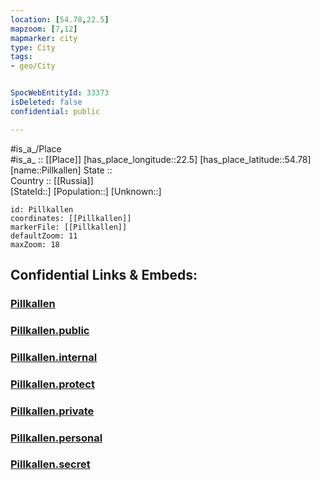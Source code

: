 ```yaml
---
location: [54.78,22.5] 
mapzoom: [7,12] 
mapmarker: city 
type: City
tags:
- geo/City


SpocWebEntityId: 33373
isDeleted: false
confidential: public

---
```

#is_a_/Place  
#is_a_ :: [[Place]] 
[has_place_longitude::22.5] 
[has_place_latitude::54.78] 
[name::Pillkallen] 
State ::  
Country :: [[Russia]]  
[StateId::] 
[Population::] 
[Unknown::] 


```leaflet
id: Pillkallen
coordinates: [[Pillkallen]] 
markerFile: [[Pillkallen]] 
defaultZoom: 11 
maxZoom: 18
```


## Confidential Links & Embeds: 

### [Pillkallen](/_Standards/Earth/Continent/Europe/Europe~East/Russia/Russia~NorthWest/Kaliningrad~Oblast/City/Pillkallen.md) 

### [Pillkallen.public](/_public/Earth/Continent/Europe/Europe~East/Russia/Russia~NorthWest/Kaliningrad~Oblast/City/Pillkallen.public.md) 

### [Pillkallen.internal](/_internal/Earth/Continent/Europe/Europe~East/Russia/Russia~NorthWest/Kaliningrad~Oblast/City/Pillkallen.internal.md) 

### [Pillkallen.protect](/_protect/Earth/Continent/Europe/Europe~East/Russia/Russia~NorthWest/Kaliningrad~Oblast/City/Pillkallen.protect.md) 

### [Pillkallen.private](/_private/Earth/Continent/Europe/Europe~East/Russia/Russia~NorthWest/Kaliningrad~Oblast/City/Pillkallen.private.md) 

### [Pillkallen.personal](/_personal/Earth/Continent/Europe/Europe~East/Russia/Russia~NorthWest/Kaliningrad~Oblast/City/Pillkallen.personal.md) 

### [Pillkallen.secret](/_secret/Earth/Continent/Europe/Europe~East/Russia/Russia~NorthWest/Kaliningrad~Oblast/City/Pillkallen.secret.md)

